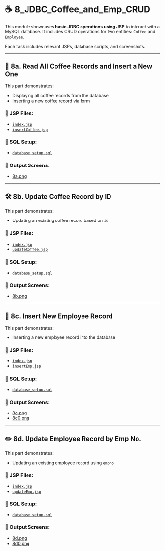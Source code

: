 # ☕ 8_JDBC_Coffee_and_Emp_CRUD

This module showcases **basic JDBC operations using JSP** to interact with a MySQL database. It includes CRUD operations for two entities: `Coffee` and `Employee`.

Each task includes relevant JSPs, database scripts, and screenshots.

---

## 📘 8a. Read All Coffee Records and Insert a New One

This part demonstrates:
- Displaying all coffee records from the database
- Inserting a new coffee record via form

### 📄 JSP Files:
- [`index.jsp`](./08A_ReadAllCoffeeRecords_InsertNew/src/main/webapp/index.jsp)
- [`insertCoffee.jsp`](./08A_ReadAllCoffeeRecords_InsertNew/src/main/webapp/insertCoffee.jsp)

### 📂 SQL Setup:
- [`database_setup.sql`](./08A_ReadAllCoffeeRecords_InsertNew/database/database_setup.sql)

### 🔗 Output Screens:
- [8a.png](./08A_ReadAllCoffeeRecords_InsertNew/8a.png)

---

## 🛠️ 8b. Update Coffee Record by ID

This part demonstrates:
- Updating an existing coffee record based on `id`

### 📄 JSP Files:
- [`index.jsp`](./08B_UpdateCoffeeRecord_ByID/src/main/webapp/index.jsp)
- [`updateCoffee.jsp`](./08B_UpdateCoffeeRecord_ByID/src/main/webapp/updateCoffee.jsp)

### 📂 SQL Setup:
- [`database_setup.sql`](./08B_UpdateCoffeeRecord_ByID/database/database_setup.sql)

### 🔗 Output Screens:
- [8b.png](./08B_UpdateCoffeeRecord_ByID/8a.png)


---

## 👤 8c. Insert New Employee Record

This part demonstrates:
- Inserting a new employee record into the database

### 📄 JSP Files:
- [`index.jsp`](./08C_InsertNewEmployeeRecord/src/main/webapp/index.jsp)
- [`insertEmp.jsp`](./08C_InsertNewEmployeeRecord/src/main/webapp/insertEmp.jsp)

### 📂 SQL Setup:
- [`database_setup.sql`](./08C_InsertNewEmployeeRecord/database/database_setup.sql)

### 🔗 Output Screens:
- [8c.png](./08C_InsertNewEmployeeRecord/8c.jpg)
- [8c0.png](./08C_InsertNewEmployeeRecord/8c0.png)

---

## ✏️ 8d. Update Employee Record by Emp No.

This part demonstrates:
- Updating an existing employee record using `empno`

### 📄 JSP Files:
- [`index.jsp`](./08D_UpdateEmployeeRecord_ByEmpNo/src/main/webapp/index.jsp)
- [`updateEmp.jsp`](./08D_UpdateEmployeeRecord_ByEmpNo/src/main/webapp/updateEmp.jsp)

### 📂 SQL Setup:
- [`database_setup.sql`](./08D_UpdateEmployeeRecord_ByEmpNo/database/database_setup.sql)

### 🔗 Output Screens:
- [8d.png](./08D_UpdateEmployeeRecord_ByEmpNo/8d.png)
- [8d0.png](./08D_UpdateEmployeeRecord_ByEmpNo/8d0.png)

